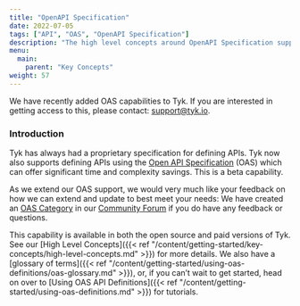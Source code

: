 ```yaml
---
title: "OpenAPI Specification"
date: 2022-07-05
tags: ["API", "OAS", "OpenAPI Specification"]
description: "The high level concepts around OpenAPI Specification support in Tyk"
menu:
  main:
    parent: "Key Concepts"
weight: 57
---
```

We have recently added OAS capabilities to Tyk. If you are interested in getting access to this, please contact: [support@tyk.io](<mailto:support@tyk.io?subject=OAS Capabilities>).

### Introduction

Tyk has always had a proprietary specification for defining APIs. Tyk now also supports defining APIs using the [Open API Specification](https://swagger.io/specification/) (OAS) which can offer significant time and complexity savings. This is a beta capability.

As we extend our OAS support, we would very much like your feedback on how we can extend and update to best meet your needs: We have created an [OAS Category](https://community.tyk.io/c/oas/21) in our [Community Forum](https://community.tyk.io/) if you do have any feedback or questions.

This capability is available in both the open source and paid versions of Tyk. See our [High Level Concepts]({{< ref "/content/getting-started/key-concepts/high-level-concepts.md" >}}) for more details. We also have a [glossary of terms]({{< ref "/content/getting-started/using-oas-definitions/oas-glossary.md" >}}), or, if you can’t wait to get started, head on over to [Using OAS API Definitions]({{< ref "/content/getting-started/using-oas-definitions.md" >}}) for tutorials.

